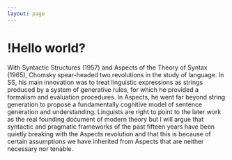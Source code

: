 ```yaml
---
layout: page
---
```

# !Hello world?

With Syntactic Structures (1957) and Aspects of the Theory of Syntax (1965), Chomsky spear-headed two revolutions in the study of language. In SS, his main innovation was to treat linguistic expressions as strings produced by a system of generative rules, for which he provided a formalism and evaluation procedures. In Aspects, he went far beyond string generation to propose a fundamentally cognitive model of sentence generation and understanding. Linguists are right to point to the later work as the real founding document of modern theory but I will argue that syntactic and pragmatic frameworks of the past fifteen years have been quietly breaking with the Aspects revolution and that this is because of certain assumptions we have inherited from Aspects that are neither necessary nor tenable.